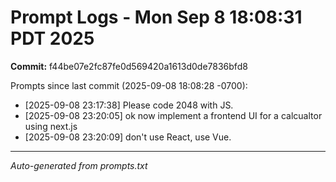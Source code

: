 # Prompt Logs - Mon Sep  8 18:08:31 PDT 2025
**Commit:** f44be07e2fc87fe0d569420a1613d0de7836bfd8

Prompts since last commit (2025-09-08 18:08:28 -0700):

- [2025-09-08 23:17:38] Please code 2048 with JS.
- [2025-09-08 23:20:05] ok now implement a frontend UI for a calcualtor using next.js
- [2025-09-08 23:20:09] don't use React, use Vue.

---
*Auto-generated from prompts.txt*
